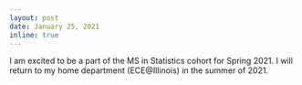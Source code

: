 ```yaml
---
layout: post
date: January 25, 2021
inline: true
---
```


I am excited to be a part of the MS in Statistics cohort for Spring 2021. I will return to my home department (ECE@Illinois) in the summer of 2021.